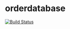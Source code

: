 orderdatabase
=============

[![Build Status](https://secure.travis-ci.org/javadev/orderdatabase.svg)](https://travis-ci.org/javadev/orderdatabase)
